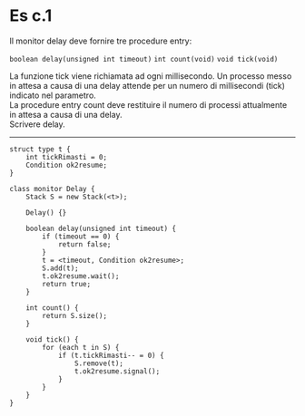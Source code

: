 # Es c.1

Il monitor delay deve fornire tre procedure entry:

`boolean delay(unsigned int timeout)`
`int count(void)`
`void tick(void)`

La funzione tick viene richiamata ad ogni millisecondo. Un processo messo in attesa a causa di una delay attende per un numero di millisecondi (tick) indicato nel parametro. \
La procedure entry count deve restituire il numero di processi attualmente in attesa a causa di una delay. \
Scrivere delay.

---

```
struct type t {
    int tickRimasti = 0;
    Condition ok2resume;
}

class monitor Delay {
    Stack S = new Stack(<t>);

    Delay() {}

    boolean delay(unsigned int timeout) {
        if (timeout == 0) {
            return false;
        }
        t = <timeout, Condition ok2resume>;
        S.add(t);
        t.ok2resume.wait();
        return true;
    }

    int count() {
        return S.size();
    }

    void tick() {
        for (each t in S) {
            if (t.tickRimasti-- = 0) {
                S.remove(t);
                t.ok2resume.signal();
            }
        }
    }
}
```